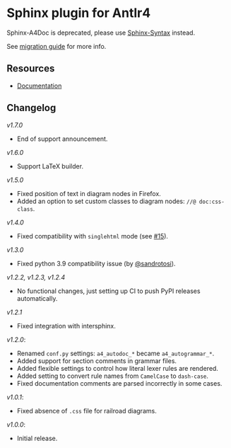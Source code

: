 # Sphinx plugin for Antlr4

Sphinx-A4Doc is deprecated, please use [Sphinx-Syntax] instead.

See [migration guide] for more info.

[Sphinx-Syntax]: https://taminomara.github.io/sphinx-syntax/

[migration guide]: https://taminomara.github.io/sphinx-syntax/sphinx-a4doc.html

<!--- cut --->

## Resources

- [Documentation](https://taminomara.github.io/sphinx-a4doc/)

## Changelog

*v1.7.0*

- End of support announcement.

*v1.6.0*

- Support LaTeX builder.

*v1.5.0*

- Fixed position of text in diagram nodes in Firefox.
- Added an option to set custom classes to diagram nodes: `//@ doc:css-class`.

*v1.4.0*

- Fixed compatibility with `singlehtml` mode (see [#15](https://github.com/taminomara/sphinx-a4doc/issues/15)).

*v1.3.0*

- Fixed python 3.9 compatibility issue (by [@sandrotosi](https://github.com/sandrotosi)).

*v1.2.2, v1.2.3, v1.2.4*

- No functional changes, just setting up CI to push PyPI releases automatically.

*v1.2.1*

- Fixed integration with intersphinx.

*v1.2.0*:

- Renamed `conf.py` settings: `a4_autodoc_*` became `a4_autogrammar_*`.
- Added support for section comments in grammar files.
- Added flexible settings to control how literal lexer rules are rendered.
- Added setting to convert rule names from ``CamelCase`` to ``dash-case``.
- Fixed documentation comments are parsed incorrectly in some cases.

*v1.0.1*:

- Fixed absence of `.css` file for railroad diagrams.

*v1.0.0*:

- Initial release.
